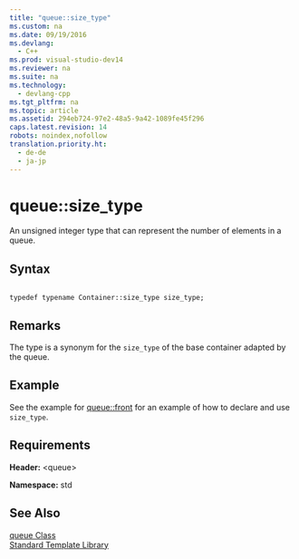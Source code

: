 ```yaml
---
title: "queue::size_type"
ms.custom: na
ms.date: 09/19/2016
ms.devlang: 
  - C++
ms.prod: visual-studio-dev14
ms.reviewer: na
ms.suite: na
ms.technology: 
  - devlang-cpp
ms.tgt_pltfrm: na
ms.topic: article
ms.assetid: 294eb724-97e2-48a5-9a42-1089fe45f296
caps.latest.revision: 14
robots: noindex,nofollow
translation.priority.ht: 
  - de-de
  - ja-jp
---
```

# queue::size_type
An unsigned integer type that can represent the number of elements in a queue.  
  
## Syntax  
  
```  
  
typedef typename Container::size_type size_type;  
```  
  
## Remarks  
 The type is a synonym for the `size_type` of the base container adapted by the queue.  
  
## Example  
 See the example for [queue::front](../vs140/queue--front.md) for an example of how to declare and use `size_type`.  
  
## Requirements  
 **Header:** <queue\>  
  
 **Namespace:** std  
  
## See Also  
 [queue Class](../vs140/queue-Class.md)   
 [Standard Template Library](../vs140/Standard-Template-Library.md)